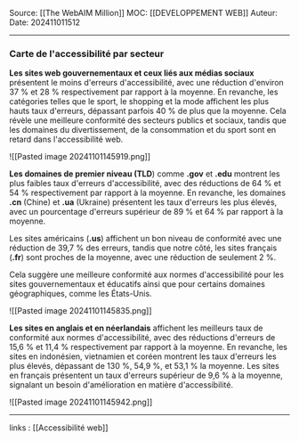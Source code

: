 Source: [[The WebAIM Million]]
MOC: [[DEVELOPPEMENT WEB]]
Auteur:
Date: 202411011512

---

### Carte de l'accessibilité par secteur

**Les sites web gouvernementaux et ceux liés aux médias sociaux** présentent le moins d'erreurs d'accessibilité, avec une réduction d'environ 37 % et 28 % respectivement par rapport à la moyenne. En revanche, les catégories telles que le sport, le shopping et la mode affichent les plus hauts taux d'erreurs, dépassant parfois 40 % de plus que la moyenne. Cela révèle une meilleure conformité des secteurs publics et sociaux, tandis que les domaines du divertissement, de la consommation et du sport sont en retard dans l'accessibilité web.

![[Pasted image 20241101145919.png]]

**Les domaines de premier niveau (TLD**) comme **.gov** et **.edu** montrent les plus faibles taux d'erreurs d'accessibilité, avec des réductions de 64 % et 54 % respectivement par rapport à la moyenne. 
En revanche, les domaines **.cn** (Chine) et **.ua** (Ukraine) présentent les taux d'erreurs les plus élevés, avec un pourcentage d'erreurs supérieur de 89 % et 64 % par rapport à la moyenne.

Les sites américains (**.us**) affichent un bon niveau de conformité avec une réduction de 39,7 % des erreurs, tandis que notre côté, les sites français (**.fr**) sont proches de la moyenne, avec une réduction de seulement 2 %. 

Cela suggère une meilleure conformité aux normes d'accessibilité pour les sites gouvernementaux et éducatifs ainsi que pour certains domaines géographiques, comme les États-Unis.

![[Pasted image 20241101145835.png]]

**Les sites en anglais et en néerlandais** affichent les meilleurs taux de conformité aux normes d'accessibilité, avec des réductions d'erreurs de 15,6 % et 11,4 % respectivement par rapport à la moyenne. 
En revanche, les sites en indonésien, vietnamien et coréen montrent les taux d'erreurs les plus élevés, dépassant de 130 %, 54,9 %, et 53,1 % la moyenne. Les sites en français présentent un taux d'erreurs supérieur de 9,6 % à la moyenne, signalant un besoin d'amélioration en matière d'accessibilité. 

![[Pasted image 20241101145942.png]]

---
links : [[Accessibilité web]]